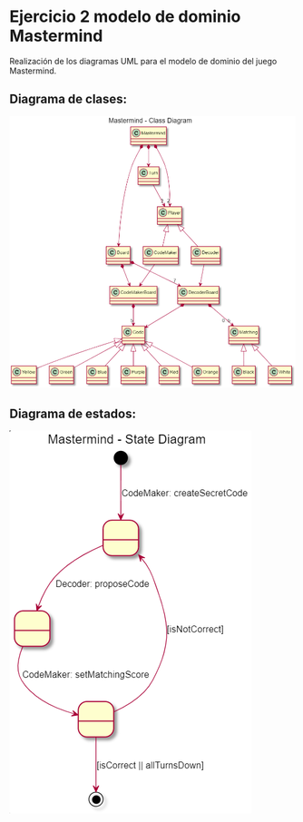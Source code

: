 # Ejercicio 2 modelo de dominio Mastermind

Realización de los diagramas UML para el modelo de dominio del juego Mastermind.

## Diagrama de clases:
![](classDiagram.png)



## Diagrama de estados:
![](stateDiagram.png)
